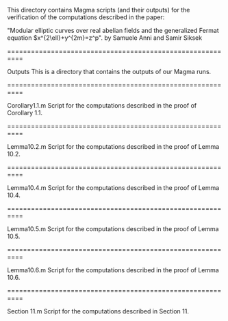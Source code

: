 This directory contains Magma scripts (and their outputs) 
for the verification of the computations described in the paper:


"Modular elliptic curves over real abelian fields
and the generalized Fermat equation $x^{2\ell}+y^{2m}=z^p".
by Samuele Anni and Samir Siksek


==========================================================

Outputs			This is a directory that contains the outputs
			of our Magma runs.

==========================================================

Corollary1.1.m		Script for the computations described 
			in the proof of Corollary 1.1.

==========================================================


Lemma10.2.m		Script for the computations described
			in the proof of Lemma 10.2.

==========================================================


Lemma10.4.m		Script for the computations described
			in the proof of Lemma 10.4.

==========================================================


Lemma10.5.m		Script for the computations described
			in the proof of Lemma 10.5.

==========================================================


Lemma10.6.m		Script for the computations described
			in the proof of Lemma 10.6.

==========================================================


Section 11.m		Script for the computations described
			in Section 11.
